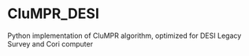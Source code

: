 # CluMPR_DESI
Python implementation of CluMPR algorithm, optimized for DESI Legacy Survey and Cori computer
